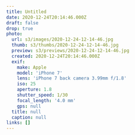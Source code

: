 ```yaml
---
title: Untitled
date: 2020-12-24T20:14:46.000Z
draft: false
drop: true
photo:
  url: s3/images/2020-12-24-12-14-46.jpg
  thumb: s3/thumbs/2020-12-24-12-14-46.jpg
  preview: s3/previews/2020-12-24-12-14-46.jpg
  created: 2020-12-24T20:14:46.000Z
  exif:
    make: Apple
    model: 'iPhone 7'
    lens: 'iPhone 7 back camera 3.99mm f/1.8'
    iso: 25
    aperture: 1.8
    shutter_speed: 1/30
    focal_length: '4.0 mm'
    gps: null
  title: null
  caption: null
links: []
---
```

